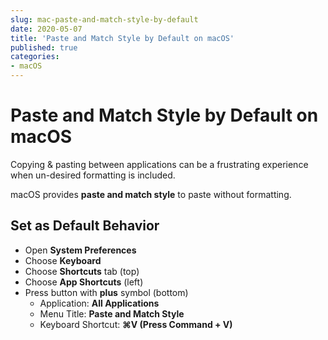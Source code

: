```yaml
---
slug: mac-paste-and-match-style-by-default
date: 2020-05-07
title: 'Paste and Match Style by Default on macOS'
published: true
categories:
- macOS
---
```


# Paste and Match Style by Default on macOS

Copying & pasting between applications can be a frustrating experience when un-desired formatting is included.

macOS provides **paste and match style** to paste without formatting.

## Set as Default Behavior

- Open **System Preferences**
- Choose **Keyboard**
- Choose **Shortcuts** tab (top)
- Choose **App Shortcuts** (left)
- Press button with **plus** symbol (bottom)
  - Application: **All Applications**
  - Menu Title: **Paste and Match Style**
  - Keyboard Shortcut: **⌘V (Press Command + V)**